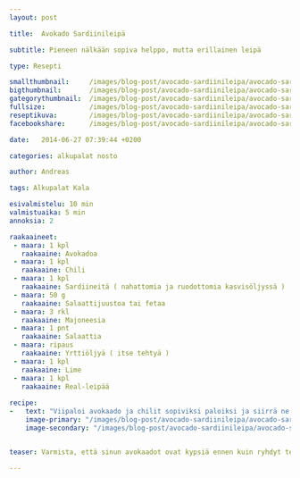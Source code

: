 ```yaml
---
layout: post

title:	Avokado Sardiinileipä

subtitle: Pieneen nälkään sopiva helppo, mutta erillainen leipä

type: Resepti

smallthumbnail: 	/images/blog-post/avocado-sardiinileipa/avocado-sardiinileipa-150.jpg
bigthumbnail:		/images/blog-post/avocado-sardiinileipa/avocado-sardiinileipa-700.jpg
gategorythumbnail: 	/images/blog-post/avocado-sardiinileipa/avocado-sardiinileipa-450.jpg
fullsize: 			/images/blog-post/avocado-sardiinileipa/avocado-sardiinileipa-fullsize.jpg
reseptikuva:		/images/blog-post/avocado-sardiinileipa/avocado-sardiinileipa-blogpost.jpg
facebookshare:		/images/blog-post/avocado-sardiinileipa/avocado-sardiinileipa-fullsize.jpg

date:	2014-06-27 07:39:44 +0200

categories: alkupalat nosto

author: Andreas

tags: Alkupalat Kala

esivalmistelu: 10 min
valmistuaika: 5 min
annoksia: 2

raakaaineet:
 - maara: 1 kpl	
   raakaaine: Avokadoa
 - maara: 1 kpl	
   raakaaine: Chili
 - maara: 1 kpl	
   raakaaine: Sardiineitä ( nahattomia ja ruodottomia kasvisöljyssä )
 - maara: 50 g	
   raakaaine: Salaattijuustoa tai fetaa
 - maara: 3 rkl	
   raakaaine: Majoneesia
 - maara: 1 pnt	
   raakaaine: Salaattia
 - maara: ripaus	
   raakaaine: Yrttiöljyä ( itse tehtyä )
 - maara: 1 kpl	
   raakaaine: Lime
 - maara: 1 kpl	
   raakaaine: Real-leipää
  
recipe: 
-   text: "Viipaloi avokaado ja chilit sopiviksi paloiksi ja siirrä ne sivuun odottamaan kasausta. Aloita levittämällä majoneesia leivänpäälle ja nostele salaatinlehdet majoneesin päälle. Asettele nyt viipaloidut avokaadot ja chilit salaatinpäälle. Nostele sardiinia seuraavaksi päälle ja ripottele myös salaattijuustoa leivänpäälle. Lisää yrittiöljy ja limen mehu koko komeudun päälle. Voit koristella seessamisiemenillä leivän. Ei muuta kuin herkuttelemaan."
    image-primary: "/images/blog-post/avocado-sardiinileipa/avocado-sardiinileipa-blogpost-7.jpg"
    image-secondary: "/images/blog-post/avocado-sardiinileipa/avocado-sardiinileipa-blogpost-14.jpg"


teaser: Varmista, että sinun avokaadot ovat kypsiä ennen kuin ryhdyt tekemään.

---
```



